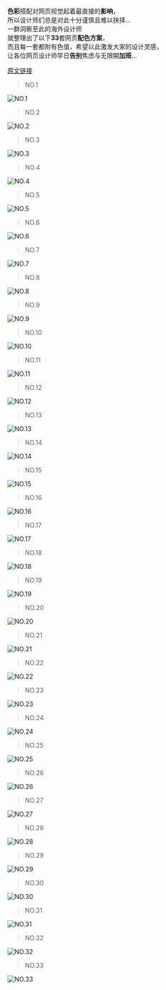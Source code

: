 **色彩**搭配对网页视觉起着最直接的**影响**，  
所以设计师们总是对此十分谨慎且难以抉择...  
一群洞察至此的海外设计师  
就整理出了以下**33**套网页**配色方案**，  
而且每一套都附有色值，希望以此激发大家的设计灵感，  
让各位网页设计师早日**告别**焦虑与无限期**加班**...

[原文链接](http://www.toutiao.com/a6409764027849769217/?tt_from=weixin&utm_campaign=client_share&app=news_article&utm_source=weixin&iid=8936260433&utm_medium=toutiao_ios&wxshare_count=1)

> NO.1

![](http://p1.pstatp.com/large/1b860000e3419cd0b911 "NO.1")

> NO.2

![](http://p1.pstatp.com/large/1c5b000382e0066b5045 "NO.2")

> NO.3

![](http://p1.pstatp.com/large/1c5b000382dfbb8d5a3b "NO.3")

> NO.4

![](http://p3.pstatp.com/large/1b860000e343a156aca1 "NO.4")

> NO.5

![](http://p1.pstatp.com/large/1c5d0000e3f3db3602ff "NO.5")

> NO.6

![](http://p1.pstatp.com/large/1b860000e34945d964f7 "NO.6")

> NO.7

![](http://p3.pstatp.com/large/1c5b000382e2c5d319b5 "NO.7")

> NO.8

![](http://p3.pstatp.com/large/1c5f000106e099f51633 "NO.8")

> NO.9

![](http://p3.pstatp.com/large/1c5f000106e2c0997c22 "NO.9")

> NO.10

![](http://p3.pstatp.com/large/1c5b000382e5009a5ddc "NO.10")

> NO.11

![](http://p3.pstatp.com/large/1b860000e346ae88e81b "NO.11")

> NO.12

![](http://p1.pstatp.com/large/1b860000e344bc047fea "NO.12")

> NO.13

![](http://p9.pstatp.com/large/1c5f000106e828284e34 "NO.13")

> NO.14

![](http://p3.pstatp.com/large/1c600000eacdebf1c958 "NO.14")

> NO.15

![](http://p3.pstatp.com/large/1c5b000382e93269ffa8 "NO.15")

> NO.16

![](http://p3.pstatp.com/large/1c5f000106e4b920dcce "NO.16")

> NO.17

![](http://p1.pstatp.com/large/1c5d0000e3f58bd7bf27 "NO.17")

> NO.18

![](http://p3.pstatp.com/large/1c600000eac964a5bac1 "NO.18")

> NO.19

![](http://p9.pstatp.com/large/1c5d0000e3fcdeee9a4b "NO.19")

> NO.20

![](http://p1.pstatp.com/large/1c5f000106e5af03f0a5 "NO.20")

> NO.21

![](http://p3.pstatp.com/large/1b860000e3484b3ed5be "NO.21")

> NO.22

![](http://p1.pstatp.com/large/1b860000e34c567ed6bc "NO.22")

> NO.23

![](http://p9.pstatp.com/large/1c5f000106ea36d2de47 "NO.23")

> NO.24

![](http://p3.pstatp.com/large/1b860000e34ae3617dd4 "NO.24")

> NO.25

![](http://p1.pstatp.com/large/1c5b000382e8a1560a88 "NO.25")

> NO.26

![](http://p9.pstatp.com/large/1c600000eac56b5e86bc "NO.26")

> NO.27

![](http://p9.pstatp.com/large/1c5c0002220538ff3f43 "NO.27")

> NO.28

![](http://p1.pstatp.com/large/1c5b000382e44d21e5b9 "NO.28")

> NO.29

![](http://p3.pstatp.com/large/1c5c00022208a4a4ca24 "NO.29")

> NO.30

![](http://p1.pstatp.com/large/1b830003822c0fe05917 "NO.30")

> NO.31

![](http://p3.pstatp.com/large/1c600000eacb480dd00a "NO.31")

> NO.32

![](http://p1.pstatp.com/large/1c5d0000e3ffa8e9e54e "NO.32")

> NO.33

![](http://p1.pstatp.com/large/1c5f000107400e47beeb "NO.33")

